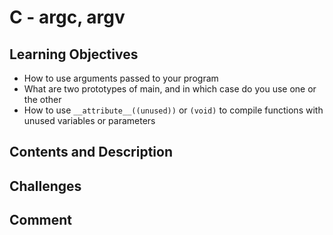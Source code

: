 # C - argc, argv

## Learning Objectives
- How to use arguments passed to your program
- What are two prototypes of main, and in which case do you use one or the other
- How to use `__attribute__((unused))` or `(void)` to compile functions with
unused variables or parameters
## Contents and Description

## Challenges

## Comment

